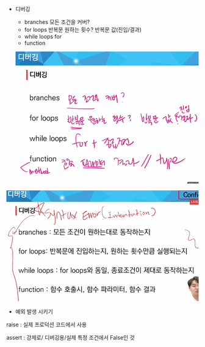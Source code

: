 * 디버깅

  * branches 모든 조건을 커버?
  * for loops 반복문 원하는 횟수? 반복문 값(진입/결과)
  * while loops   for
  * function

  ![image-20220124152453051](exception.assets/image-20220124152453051.png)

![image-20220124152531105](exception.assets/image-20220124152531105.png)



* 예외 발생 시키기

raise : 실제 프로덕션 코드에서 사용

assert : 강제로/ 디버깅용/실제 특정 조건에서 False인 것